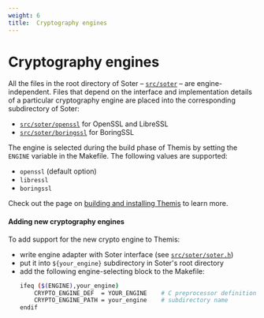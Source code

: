 ```yaml
---
weight: 6
title:  Cryptography engines
---
```


# Cryptography engines

All the files in the root directory of Soter
– [`src/soter`](https://github.com/cossacklabs/themis/tree/master/src/soter) –
are engine-independent.
Files that depend on the interface and implementation details of a particular cryptography engine
are placed into the corresponding subdirectory of Soter:

  - [`src/soter/openssl`](https://github.com/cossacklabs/themis/tree/master/src/soter/openssl)
    for OpenSSL and LibreSSL
  - [`src/soter/boringssl`](https://github.com/cossacklabs/themis/tree/master/src/soter/boringssl)
    for BoringSSL

The engine is selected during the build phase of Themis
by setting the `ENGINE` variable in the Makefile.
The following values are supported:

  - `openssl` (default option)
  - `libressl`
  - `boringssl`

Check out the page on [building and installing Themis](/docs/themis/installation/installation-from-sources/) to learn more.

#### Adding new cryptography engines

To add support for the new crypto engine to Themis:

  - write engine adapter with Soter interface
    (see [`src/soter/soter.h`](https://github.com/cossacklabs/themis/blob/master/src/soter/soter.h))
  - put it into `${your_engine}` subdirectory in Soter's root directory
  - add the following engine-selecting block to the Makefile:
    ```bash
    ifeq ($(ENGINE),your_engine)
        CRYPTO_ENGINE_DEF  = YOUR_ENGINE    # C preprocessor definitions
        CRYPTO_ENGINE_PATH = your_engine    # subdirectory name
    endif
    ```
